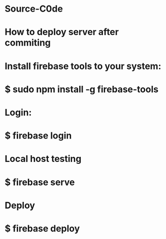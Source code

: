 # Source-C0de

# How to deploy server after commiting

# Install firebase tools to your system: 
# $ sudo npm install -g firebase-tools

# Login: 
# $ firebase login

# Local host testing
# $ firebase serve

# Deploy
# $ firebase deploy
